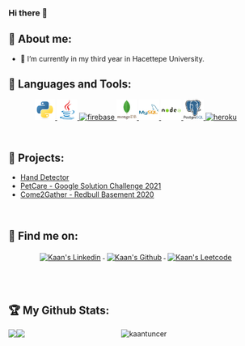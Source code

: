 ### Hi there 👋

## :boy: About me:
- 🔭 I’m currently in my third year in Hacettepe University.

## 🧰 Languages and Tools:

<p align="center">
 <a href="https://www.python.org" target="_blank"> <img src="https://raw.githubusercontent.com/devicons/devicon/master/icons/python/python-original.svg" alt="python" width="40" height="40"/> </a> 
 <a href="https://www.java.com" target="_blank"> <img src="https://raw.githubusercontent.com/devicons/devicon/master/icons/java/java-original.svg" alt="java" width="40" height="40"/> </a> 
 <a href="https://firebase.google.com/" target="_blank"> <img src="https://www.vectorlogo.zone/logos/firebase/firebase-icon.svg" alt="firebase" width="40" height="40"/> </a> 
 <a href="https://www.mongodb.com/" target="_blank"> <img src="https://raw.githubusercontent.com/devicons/devicon/master/icons/mongodb/mongodb-original-wordmark.svg" alt="mongodb" width="40" height="40"/> </a> <a href="https://www.mysql.com/" target="_blank"> <img src="https://raw.githubusercontent.com/devicons/devicon/master/icons/mysql/mysql-original-wordmark.svg" alt="mysql" width="40" height="40"/> </a> <a href="https://nodejs.org" target="_blank"> <img src="https://raw.githubusercontent.com/devicons/devicon/master/icons/nodejs/nodejs-original-wordmark.svg" alt="nodejs" width="40" height="40"/> </a> <a href="https://www.postgresql.org" target="_blank"> <img src="https://raw.githubusercontent.com/devicons/devicon/master/icons/postgresql/postgresql-original-wordmark.svg" alt="postgresql" width="40" height="40"/> </a> 
<a href="https://heroku.com" target="_blank"> <img src="https://www.vectorlogo.zone/logos/heroku/heroku-icon.svg" alt="heroku" width="40" height="40"/> </a> 

</p>
<br />

## :hammer: Projects:
- [Hand Detector](https://github.com/kaantuncer/HandDetector)
- [PetCare - Google Solution Challenge 2021](https://github.com/suleymanekmekci/Solution-Challenge-Pet-Care)
- [Come2Gather - Redbull Basement 2020](https://play.google.com/store/apps/details?id=com.app.Come2Gather)


<br />

##  :email: Find me on:
<p align="center">
<a href="https://www.linkedin.com/in/kaan-tun%C3%A7er-426498195/">
  <img align="center" alt="Kaan's Linkedin" height="40" style="vertical-align:top; margin:4px" src="https://cdn.jsdelivr.net/npm/simple-icons@v3/icons/linkedin.svg" />
</a>
<a href="https://github.com/kaantuncer">
  <img align="center" alt="Kaan's Github" height="40" style="vertical-align:top; margin:4px" src="https://cdn.jsdelivr.net/npm/simple-icons@v3/icons/github.svg" />
</a>
<a href="https://leetcode.com/kaantun00/" target="blank">
 <img align="center" alt="Kaan's Leetcode" style="vertical-align:top; margin:4px" src="https://upload.wikimedia.org/wikipedia/commons/1/19/LeetCode_logo_black.png" height="40" width="40" /></a>

<p/>

<br/>
<br/>



## :trophy: My Github Stats:
<div>
<a href="https://github-readme-stats.vercel.app/api?username=kaantuncer&theme=radical">
  <img  align="left" src="https://github-readme-stats.vercel.app/api?username=kaantuncer&theme=radical" />
</a>
<a href="https://github-readme-stats.vercel.app/api/top-langs/?username=kaantuncer&theme=radical">
  <img align="left" height="250" src="https://github-readme-stats.vercel.app/api/top-langs/?username=kaantuncer&theme=radical" />
</a>
</div>


<p align="center">
 <img src="https://komarev.com/ghpvc/?username=kaantuncer&color=green&style=plastic" alt="kaantuncer" /> 
</p>
